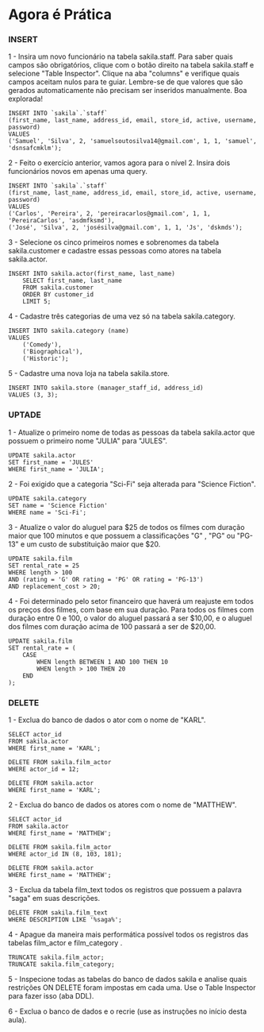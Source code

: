 # Agora é Prática

### INSERT

1 - Insira um novo funcionário na tabela sakila.staff.
Para saber quais campos são obrigatórios, clique com o botão direito na tabela sakila.staff e selecione "Table Inspector". Clique na aba "columns" e verifique quais campos aceitam nulos para te guiar. Lembre-se de que valores que são gerados automaticamente não precisam ser inseridos manualmente. Boa explorada!

    INSERT INTO `sakila`.`staff`
    (first_name, last_name, address_id, email, store_id, active, username, password)
    VALUES
    ('Samuel', 'Silva', 2, 'samuelsoutosilva14@gmail.com', 1, 1, 'samuel', 'dsnsafcmklm');

2 - Feito o exercício anterior, vamos agora para o nível 2. Insira dois funcionários novos em apenas uma query.

    INSERT INTO `sakila`.`staff`
    (first_name, last_name, address_id, email, store_id, active, username, password)
    VALUES
    ('Carlos', 'Pereira', 2, 'pereiracarlos@gmail.com', 1, 1, 'PereiraCarlos', 'asdmfksmd'),
    ('José', 'Silva', 2, 'josésilva@gmail.com', 1, 1, 'Js', 'dskmds'); 

3 - Selecione os cinco primeiros nomes e sobrenomes da tabela sakila.customer e cadastre essas pessoas como atores na tabela sakila.actor.

    INSERT INTO sakila.actor(first_name, last_name)
        SELECT first_name, last_name
        FROM sakila.customer
        ORDER BY customer_id
        LIMIT 5;

4 - Cadastre três categorias de uma vez só na tabela sakila.category.

    INSERT INTO sakila.category (name)
    VALUES
        ('Comedy'),
        ('Biographical'),
        ('Historic');

5 - Cadastre uma nova loja na tabela sakila.store.

    INSERT INTO sakila.store (manager_staff_id, address_id)
    VALUES (3, 3);


### UPTADE

1 - Atualize o primeiro nome de todas as pessoas da tabela sakila.actor que possuem o primeiro nome "JULIA" para "JULES".

    UPDATE sakila.actor
    SET first_name = 'JULES'
    WHERE first_name = 'JULIA';

2 - Foi exigido que a categoria "Sci-Fi" seja alterada para "Science Fiction".

    UPDATE sakila.category
    SET name = 'Science Fiction'
    WHERE name = 'Sci-Fi';

3 - Atualize o valor do aluguel para $25 de todos os filmes com duração maior que 100 minutos e que possuem a classificações "G" , "PG" ou "PG-13" e um custo de substituição maior que $20.

    UPDATE sakila.film
    SET rental_rate = 25
    WHERE length > 100
    AND (rating = 'G' OR rating = 'PG' OR rating = 'PG-13')
    AND replacement_cost > 20;

4 - Foi determinado pelo setor financeiro que haverá um reajuste em todos os preços dos filmes, com base em sua duração. Para todos os filmes com duração entre 0 e 100, o valor do aluguel passará a ser $10,00, e o aluguel dos filmes com duração acima de 100 passará a ser de $20,00.

    UPDATE sakila.film
    SET rental_rate = (
        CASE
            WHEN length BETWEEN 1 AND 100 THEN 10
            WHEN length > 100 THEN 20
        END
    );

### DELETE

1 - Exclua do banco de dados o ator com o nome de "KARL".

    SELECT actor_id
    FROM sakila.actor
    WHERE first_name = 'KARL';

    DELETE FROM sakila.film_actor
    WHERE actor_id = 12;

    DELETE FROM sakila.actor
    WHERE first_name = 'KARL';

2 - Exclua do banco de dados os atores com o nome de "MATTHEW".

    SELECT actor_id
    FROM sakila.actor
    WHERE first_name = 'MATTHEW';

    DELETE FROM sakila.film_actor
    WHERE actor_id IN (8, 103, 181);

    DELETE FROM sakila.actor
    WHERE first_name = 'MATTHEW';

3 - Exclua da tabela film_text todos os registros que possuem a palavra "saga" em suas descrições.

    DELETE FROM sakila.film_text
    WHERE DESCRIPTION LIKE '%saga%';

4 - Apague da maneira mais performática possível todos os registros das tabelas film_actor e film_category .

    TRUNCATE sakila.film_actor;
    TRUNCATE sakila.film_category;

5 - Inspecione todas as tabelas do banco de dados sakila e analise quais restrições ON DELETE foram impostas em cada uma. Use o Table Inspector para fazer isso (aba DDL).

6 - Exclua o banco de dados e o recrie (use as instruções no início desta aula).

